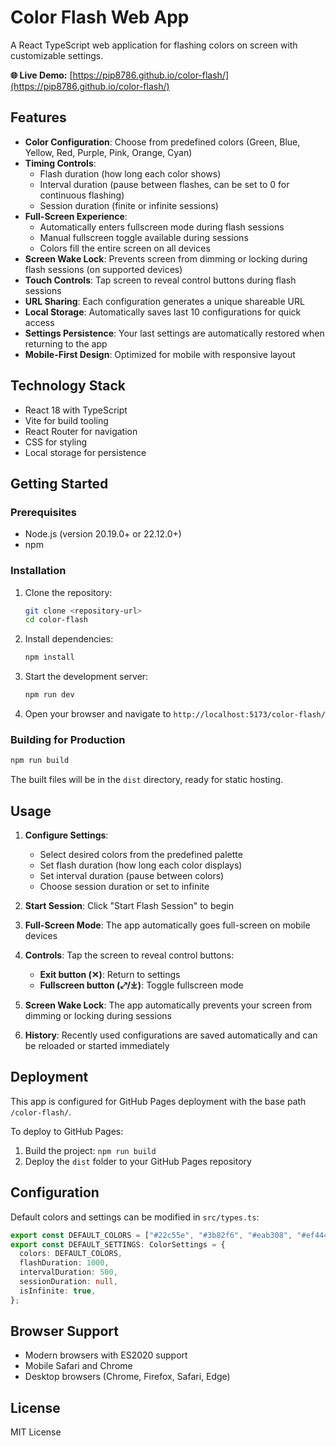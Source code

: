 # Color Flash Web App

A React TypeScript web application for flashing colors on screen with customizable settings.

**🌐 Live Demo:** [https://pip8786.github.io/color-flash/](https://pip8786.github.io/color-flash/)

## Features

- **Color Configuration**: Choose from predefined colors (Green, Blue, Yellow, Red, Purple, Pink, Orange, Cyan)
- **Timing Controls**:
  - Flash duration (how long each color shows)
  - Interval duration (pause between flashes, can be set to 0 for continuous flashing)
  - Session duration (finite or infinite sessions)
- **Full-Screen Experience**: 
  - Automatically enters fullscreen mode during flash sessions
  - Manual fullscreen toggle available during sessions
  - Colors fill the entire screen on all devices
- **Screen Wake Lock**: Prevents screen from dimming or locking during flash sessions (on supported devices)
- **Touch Controls**: Tap screen to reveal control buttons during flash sessions
- **URL Sharing**: Each configuration generates a unique shareable URL
- **Local Storage**: Automatically saves last 10 configurations for quick access
- **Settings Persistence**: Your last settings are automatically restored when returning to the app
- **Mobile-First Design**: Optimized for mobile with responsive layout

## Technology Stack

- React 18 with TypeScript
- Vite for build tooling
- React Router for navigation
- CSS for styling
- Local storage for persistence

## Getting Started

### Prerequisites

- Node.js (version 20.19.0+ or 22.12.0+)
- npm

### Installation

1. Clone the repository:

   ```bash
   git clone <repository-url>
   cd color-flash
   ```

2. Install dependencies:

   ```bash
   npm install
   ```

3. Start the development server:

   ```bash
   npm run dev
   ```

4. Open your browser and navigate to `http://localhost:5173/color-flash/`

### Building for Production

```bash
npm run build
```

The built files will be in the `dist` directory, ready for static hosting.

## Usage

1. **Configure Settings**:

   - Select desired colors from the predefined palette
   - Set flash duration (how long each color displays)
   - Set interval duration (pause between colors)
   - Choose session duration or set to infinite

2. **Start Session**: Click "Start Flash Session" to begin

3. **Full-Screen Mode**: The app automatically goes full-screen on mobile devices

4. **Controls**: Tap the screen to reveal control buttons:
   - **Exit button (✕)**: Return to settings
   - **Fullscreen button (⤢/⤓)**: Toggle fullscreen mode

5. **Screen Wake Lock**: The app automatically prevents your screen from dimming or locking during sessions

6. **History**: Recently used configurations are saved automatically and can be reloaded or started immediately

## Deployment

This app is configured for GitHub Pages deployment with the base path `/color-flash/`.

To deploy to GitHub Pages:

1. Build the project: `npm run build`
2. Deploy the `dist` folder to your GitHub Pages repository

## Configuration

Default colors and settings can be modified in `src/types.ts`:

```typescript
export const DEFAULT_COLORS = ["#22c55e", "#3b82f6", "#eab308", "#ef4444"];
export const DEFAULT_SETTINGS: ColorSettings = {
  colors: DEFAULT_COLORS,
  flashDuration: 1000,
  intervalDuration: 500,
  sessionDuration: null,
  isInfinite: true,
};
```

## Browser Support

- Modern browsers with ES2020 support
- Mobile Safari and Chrome
- Desktop browsers (Chrome, Firefox, Safari, Edge)

## License

MIT License
